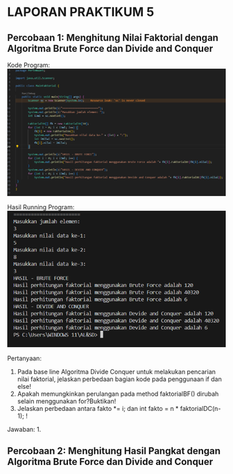 # LAPORAN PRAKTIKUM 5

## Percobaan 1: Menghitung Nilai Faktorial dengan Algoritma Brute Force dan Divide and Conquer

Kode Program:
<img src = "image.png">

Hasil Running Program:
<img src = "image-1.png">

Pertanyaan:
1. Pada base line Algoritma Divide Conquer untuk melakukan pencarian nilai faktorial, jelaskan 
perbedaan bagian kode pada penggunaan if dan else!
2. Apakah memungkinkan perulangan pada method faktorialBF() dirubah selain menggunakan 
for?Buktikan!
3. Jelaskan perbedaan antara fakto *= i; dan int fakto = n * faktorialDC(n-1); !

Jawaban:
1. 

## Percobaan 2: Menghitung Hasil Pangkat dengan Algoritma Brute Force dan Divide and Conquer